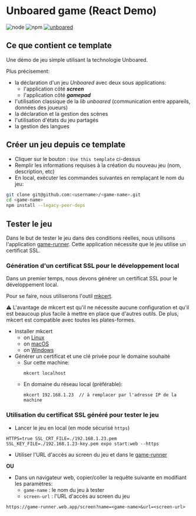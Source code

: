 # Unboared game (React Demo)
![node](https://img.shields.io/badge/node-16.16.0-brightgreen)
![npm](https://img.shields.io/badge/npm-8.16.0-blue)
[![unboared](https://img.shields.io/badge/unboared-0.1.1-%23FF2453)](https://bit.cloud/unboared/native/lib?version=0.1.1)

## Ce que contient ce template

Une démo de jeu simple utilisant la technologie Unboared. 

Plus précisement:
- la déclaration d'un jeu *Unboared* avec deux sous applications:
  - l'application côté ***screen***
  - l'application côté ***gamepad***
- l'utilisation classique de la *lib unboared* (communication entre appareils, données des joueurs)
- la déclaration et la gestion des scènes
- l'utilisation d'états du jeu partagés
- la gestion des langues

## Créer un jeu depuis ce template 
- Cliquer sur le bouton : `Use this template` ci-dessus
- Remplir les informations requises à la création du nouveau jeu (nom, description, etc)
- En local, exécuter les commandes suivantes en remplaçant le nom du jeu:
```bash
git clone git@github.com:<username>/<game-name>.git
cd <game-name>
npm install --legacy-peer-deps
``` 

## Tester le jeu 

Dans le but de tester le jeu dans des conditions réelles, nous utilisons l'application [game-runner](https://game-runner.web.app). Cette application nécessite que le jeu utilise un certificat SSL.

### Génération d'un certificat SSL pour le développement local

Dans un premier temps, nous devons générer un certificat SSL pour le développement local.

Pour se faire, nous utiliserons l'outil [mkcert](https://github.com/FiloSottile/mkcert).

:warning: L'avantage de mkcert est qu'il ne nécessite aucune configuration et qu'il est beaucoup plus facile à mettre en place que d'autres outils. De plus, mkcert est compatible avec toutes les plates-formes.

- Installer mkcert 
  - on [Linux](https://kifarunix.com/how-to-create-self-signed-ssl-certificate-with-mkcert-on-ubuntu-18-04/)
  - on [macOS](https://github.com/FiloSottile/mkcert#macos)
  - on [Windows](https://github.com/FiloSottile/mkcert#windows)
- Générer un certificat et une clé privée pour le domaine souhaité
  - Sur cette machine: 
    ```
    mkcert localhost
    ```
  - En domaine du réseau local (préférable):
    ```
    mkcert 192.168.1.23  // à remplacer par l'adresse IP de la machine
    ```

### Utilisation du certificat SSL généré pour tester le jeu
- Lancer le jeu en local (en mode sécurisé `https`)
```
HTTPS=true SSL_CRT_FILE=./192.168.1.23.pem SSL_KEY_FILE=./192.168.1.23-key.pem expo start:web --https
```
- Utiliser l'URL d'accès au screen du jeu et dans le [game-runner](https://game-runner.web.app)

**OU**


- Dans un navigateur web, copier/coller la requête suivante en modifiant les paramètres:
  - `game-name` : le nom du jeu à tester
  - `screen-url` : l'URL d'accès au screen du jeu
```
https://game-runner.web.app/screen?name=<game-name>&url=<screen-url>
```
